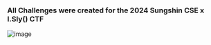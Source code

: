 ### All Challenges were created for the 2024 Sungshin CSE x I.Sly() CTF

![image](https://github.com/user-attachments/assets/f5c33938-1161-40b7-a1f8-5da11a8dceda)

